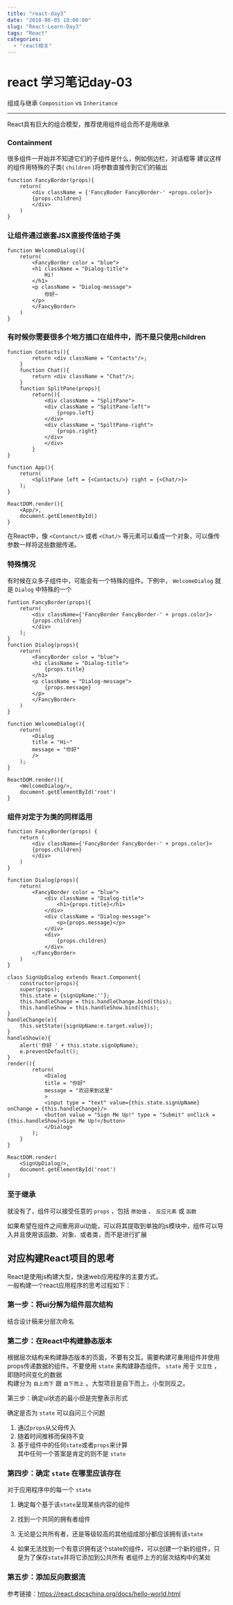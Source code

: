 ```yaml
---
title: "react-day3"
date: "2018-06-05 18:00:00"
slug: "React-Learn-Day3"
tags: "React"
categories:
  - "react相关"
---
```


# react 学习笔记day-03

组成与继承 `Composition` vs `Inheritance`

---

React具有巨大的组合模型，推荐使用组件组合而不是用继承

### Containment

很多组件一开始并不知道它们的子组件是什么，例如侧边栏，对话框等
建议这样的组件用特殊的子类( `children` )将参数直接传到它们的输出

```react
function FancyBorder(props){
    return(
        <div className = {'FancyBoder FancyBorder-' +props.color}>
        {props.children}
        </div>
    )
}
```

### 让组件通过嵌套JSX直接传值给子类

```react
function WelcomeDialog(){
    return(
        <FancyBorder color = "blue">
        <h1 className = "Dialog-title">
            Hi!
        </h1>
        <p className = "Dialog-message">
            你好~
        </p>
        </FancyBorder>
    )
}
```

### 有时候你需要很多个地方插口在组件中，而不是只使用children

```react
function Contacts(){
        return <div className = "Contacts"/>;
    }
    function Chat(){
        return <div className = "Chat"/>;
    }
    function SplitPane(props){
        return(){
            <div className = "SplitPane">
            <div className = "SplitPane-left">
                {props.left}
            </div>
            <div className = "SpiltPane-right">
                {props.right}
            </div>
            </div>
        }
}

function App(){
    return(
        <SplitPane left = {<Contacts/>} right = {<Chat/>}>
    );
}

ReactDOM.render(){
    <App/>,
    document.getElementById()
}
```

在React中，像 `<Contanct/>` 或者 `<Chat/>` 等元素可以看成一个对象，可以像传参数一样将这些数据传递。

### 特殊情况

有时候在众多子组件中，可能会有一个特殊的组件。下例中， `WelcomeDialog` 就是 `Dialog` 中特殊的一个

```react
funtion FancyBorder(props){
    return(
        <div className={'FancyBorder FancyBorder-' + props.color}>
        {props.children}
        </div>
    );
}
function Dialog(props){
    return(
        <FancyBorder color = "blue">
        <h1 className = "Dialog-title">
            {props.title}
        </h1>
        <p className = "Dialog-message">
            {props.message}
        </p>
        </FancyBorder>
    )
}

function WelcomeDialog(){
    return(
        <Dialog
        title = "Hi~"
        message = "你好"
        />
    );
}

ReactDOM.render(){
    <WelcomeDialog/>,
    document.getElementById('root')
}
```

### 组件对定于为类的同样适用

```react
function FancyBorder(props) {
    return (
        <div className={'FancyBorder FancyBorder-' + props.color}>
        {props.children}
        </div>
    )
}

function Dialog(props){
    return(
        <FancyBorder color = "blue">
            <div className = "Dialog-title">
                <h1>{props.title}</h1>
            </div>
            <div className = "Dialog-message">
                <p>{props.message}</p>
            </div>
            <div>
                {props.children}
            </div>
        </FancyBorder>
    )
}

class SignUpDialog extends React.Component{
    constructor(props){
    super(props);
    this.state = {signUpName:''};
    this.handleChange = this.handleChange.bind(this);
    this.handleShow = this.handleShow.bind(this);
}
handleChange(e){
    this.setState({signUpName:e.target.value});
}
handleShow(e){
    alert('你好 ' + this.state.signUpName);
    e.preventDefault();
}
render(){
        return(
            <Dialog
            title = "你好"
            message = "欢迎来到这里"
            >
            <input type = "text" value={this.state.signUpName} onChange = {this.handleChange}/>
            <button value = "Sign Me Up!" type = "Submit" onClick = {this.handleShow}>Sign Me Up!</button>
            </Dialog>
        );
    }
}

ReactDOM.render(
    <SignUpDialog/>,
    document.getElementById('root')
)
```

### 至于继承

就没有了，组件可以接受任意的 `props` ，包括 `原始值` 、 `反应元素` 或 `函数`

如果希望在组件之间重用非ui功能，可以将其提取到单独的js模块中，组件可以导入并且使用该函数、对象、或者类，而不是进行扩展

## 对应构建React项目的思考

React是使用js构建大型，快速web应用程序的主要方式。  
一般构建一个react应用程序的思考过程如下：

### 第一步：将ui分解为组件层次结构

结合设计稿来分层次命名

### 第二步：在React中构建静态版本

根据层次结构来构建静态版本的页面，不要有交互。需要构建可重用组件并使用props传递数据的组件。不要使用 `state` 来构建静态组件。 `state` 用于 `交互性` ，即随时间变化的数据  
构建分为 `自上而下` 跟 `自下而上` 。大型项目是自下而上，小型则反之。

第三步：确定ui状态的最小但是完整表示形式

确定是否为 `state` 可以自问三个问题

1. 通过`props`从父母传入
2. 随着时间推移而保持不变
3. 基于组件中的任何`state`或者`props`来计算  
   其中任何一个答案是肯定的则不是 `state`

### 第四步：确定 `state` 在哪里应该存在

对于应用程序中的每一个 `state`

1. 确定每个基于该`state`呈现某些内容的组件
2. 找到一个共同的拥有者组件
3. 无论是公共所有者，还是等级较高的其他组成部分都应该拥有该`state `

4. 如果无法找到一个有意识拥有这个state的组件，可以创建一个新的组件，只是为了保存`state`并将它添加到公共所有 者组件上方的层次结构中的某处

### 第五步：添加反向数据流

参考链接：https://react.docschina.org/docs/hello-world.html
